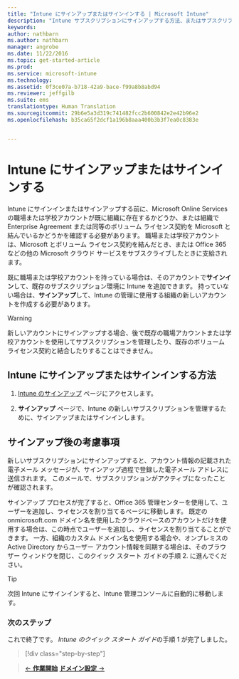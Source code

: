 ```yaml
---
title: "Intune にサインアップまたはサインインする | Microsoft Intune"
description: "Intune サブスクリプションにサインアップする方法、またはサブスクリプションを使用してサインインする方法"
keywords: 
author: nathbarn
ms.author: nathbarn
manager: angrobe
ms.date: 11/22/2016
ms.topic: get-started-article
ms.prod: 
ms.service: microsoft-intune
ms.technology: 
ms.assetid: 0f3ce07a-b718-42a9-bace-f99a8b8abd94
ms.reviewer: jeffgilb
ms.suite: ems
translationtype: Human Translation
ms.sourcegitcommit: 29b6e5a3d319c741482fcc2b600842e2e42b96e2
ms.openlocfilehash: b35ca65f2dcf1a196b8aaa400b3b3f7ea0c8383e


---
```



# <a name="sign-up-or-sign-in-to-intune"></a>Intune にサインアップまたはサインインする
Intune にサインインまたはサインアップする前に、Microsoft Online Services の職場または学校アカウントが既に組織に存在するかどうか、または組織で Enterprise Agreement または同等のボリューム ライセンス契約を Microsoft と結んでいるかどうかを確認する必要があります。 職場または学校アカウントは、Microsoft とボリューム ライセンス契約を結んだとき、または Office 365 などの他の Microsoft クラウド サービスをサブスクライブしたときに支給されます。

既に職場または学校アカウントを持っている場合は、そのアカウントで**サインイン**して、既存のサブスクリプション環境に Intune を追加できます。 持っていない場合は、**サインアップ**して、Intune の管理に使用する組織の新しいアカウントを作成する必要があります。

>[!WARNING]
>新しいアカウントにサインアップする場合、後で既存の職場アカウントまたは学校アカウントを使用してサブスクリプションを管理したり、既存のボリューム ライセンス契約と結合したりすることはできません。

## <a name="how-to-sign-up-or-sign-in-to-intune"></a>Intune にサインアップまたはサインインする方法

1.  [Intune のサインアップ](https://portal.office.com/Signup/Signup.aspx?OfferId=40BE278A-DFD1-470a-9EF7-9F2596EA7FF9&dl=INTUNE_A&ali=1#0%20) ページにアクセスします。

2.  **サインアップ** ページで、Intune の新しいサブスクリプションを管理するために、サインアップまたはサインインします。

## <a name="post-sign-up-considerations"></a>サインアップ後の考慮事項
新しいサブスクリプションにサインアップすると、アカウント情報の記載された電子メール メッセージが、サインアップ過程で登録した電子メール アドレスに送信されます。 このメールで、サブスクリプションがアクティブになったことが確認されます。

サインアップ プロセスが完了すると、Office 365 管理センターを使用して、ユーザーを追加し、ライセンスを割り当てるページに移動します。 既定の onmicrosoft.com ドメイン名を使用したクラウドベースのアカウントだけを使用する場合は、この時点でユーザーを追加し、ライセンスを割り当てることができます。 一方、組織のカスタム ドメイン名を使用する場合や、オンプレミスの Active Directory からユーザー アカウント情報を同期する場合は、そのブラウザー ウィンドウを閉じ、このクイック スタート ガイドの手順 2. に進んでください。

>[!TIP]
> 次回 Intune にサインインすると、Intune 管理コンソールに自動的に移動します。

### <a name="next-steps"></a>次のステップ
これで終了です。 *Intune のクイック スタート ガイド*の手順 1 が完了しました。

>[!div class="step-by-step"]

>[&larr; **作業開始**](.\start-with-a-paid-subscription-to-microsoft-intune.md)     [**ドメイン設定** &rarr;](.\start-with-a-paid-subscription-to-microsoft-intune-step-2.md)  



<!--HONumber=Nov16_HO4-->


